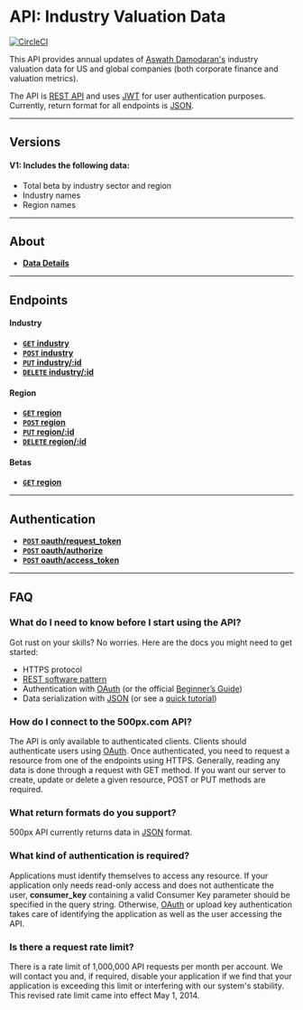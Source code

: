 # API: Industry Valuation Data

[![CircleCI](https://circleci.com/gh/jdiejim/BYOB.svg?style=svg)](https://circleci.com/gh/jdiejim/BYOB)

This API provides annual updates of [Aswath Damodaran's](http://pages.stern.nyu.edu/~adamodar/) industry valuation data for US and global companies (both corporate finance and valuation metrics).

The API is [REST API](http://en.wikipedia.org/wiki/Representational_State_Transfer "RESTful")
and uses [JWT](https://jwt.io/) for user authentication purposes.
Currently, return format for all endpoints is [JSON](http://json.org/ "JSON").

***

## Versions

#### V1: Includes the following data:
 * Total beta by industry sector and region
 * Industry names
 * Region names

***

## About

- **[Data Details](https://github.com/jdiejim/BYOB/blob/master/docs/about/about_data.md)**

***

## Endpoints

#### Industry

- **[<code>GET</code> industry](https://github.com/jdiejim/BYOB/blob/master/docs/endpoints/get_industry.md)**
- **[<code>POST</code> industry](https://github.com/jdiejim/BYOB/blob/master/docs/endpoints/post_industry.md)**
- **[<code>PUT</code> industry/:id](https://github.com/jdiejim/BYOB/blob/master/docs/endpoints/put_industry.md)**
- **[<code>DELETE</code> industry/:id](https://github.com/jdiejim/BYOB/blob/master/docs/endpoints/delete_industry.md)**

#### Region

- **[<code>GET</code> region](https://github.com/jdiejim/BYOB/blob/master/docs/endpoints/get_region.md)**
- **[<code>POST</code> region](https://github.com/jdiejim/BYOB/blob/master/docs/endpoints/post_region.md)**
- **[<code>PUT</code> region/:id](https://github.com/jdiejim/BYOB/blob/master/docs/endpoints/put_region.md)**
- **[<code>DELETE</code> region/:id](https://github.com/jdiejim/BYOB/blob/master/docs/endpoints/delete_region.md)**

#### Betas

- **[<code>GET</code> region](https://github.com/jdiejim/BYOB/blob/master/docs/endpoints/get_region.md)**

***

## Authentication

- **[<code>POST</code> oauth/request_token](https://github.com/500px/api-documentation/blob/master/authentication/POST_oauth_requesttoken.md)**
- **[<code>POST</code> oauth/authorize](https://github.com/500px/api-documentation/blob/master/authentication/POST_oauth_authorize.md)**
- **[<code>POST</code> oauth/access_token](https://github.com/500px/api-documentation/blob/master/authentication/POST_oauth_accesstoken.md)**

***

## FAQ
### What do I need to know before I start using the API?
Got rust on your skills? No worries. Here are the docs you might need to get started:

- HTTPS protocol
- [REST software pattern][]
- Authentication with [OAuth][] (or the official [Beginner’s Guide][])
- Data serialization with [JSON][] (or see a [quick tutorial][])

### How do I connect to the 500px.com API?
The API is only available to authenticated clients. Clients should authenticate users using [OAuth][]. Once authenticated, you need to request a resource from one of the endpoints using HTTPS. Generally, reading any data is done through a request with GET method. If you want our server to create, update or delete a given resource, POST or PUT methods are required.

### What return formats do you support?
500px API currently returns data in [JSON](http://json.org/ "JSON") format.

### What kind of authentication is required?
Applications must identify themselves to access any resource.
If your application only needs read-only access and does not authenticate the user, **consumer_key** containing a valid Consumer Key parameter should be specified in the query string. Otherwise, [OAuth](https://github.com/500px/api-documentation/tree/master/authentication) or upload key authentication takes care of identifying the application as well as the user accessing the API.

### Is there a request rate limit?
There is a rate limit of 1,000,000 API requests per month per account. We will contact you and, if required, disable your application if we find that your application is exceeding this limit or interfering with our system's stability. This revised rate limit came into effect May 1, 2014.

[REST software pattern]: http://en.wikipedia.org/wiki/Representational_State_Transfer
[OAuth]: http://oauth.net/core/1.0a/
[Beginner’s Guide]: http://hueniverse.com/oauth/
[JSON]: http://json.org
[quick tutorial]: http://www.webmonkey.com/2010/02/get_started_with_json/
[Register your application]: http://500px.com/settings/applications
[API Terms of Use]: https://github.com/500px/api-documentation/blob/master/basics/terms_of_use.md
[See if the concepts used by the API are familiar to you]: https://github.com/500px/api-documentation#what-do-i-need-to-know-before-i-start-using-the-api
